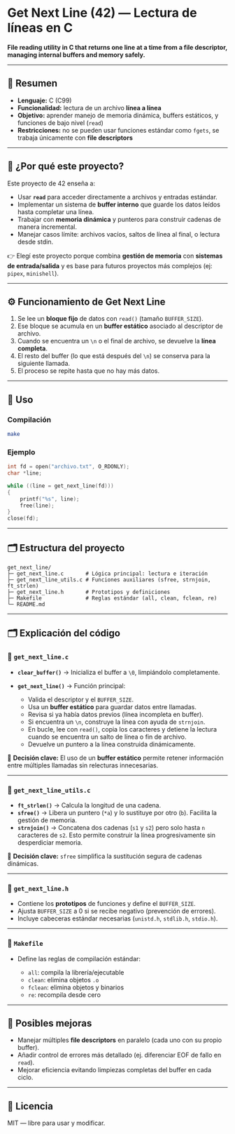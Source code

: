 # Get Next Line (42) — Lectura de líneas en C

**File reading utility in C that returns one line at a time from a file descriptor, managing internal buffers and memory safely.**

---

## 📌 Resumen

* **Lenguaje:** C (C99)
* **Funcionalidad:** lectura de un archivo **línea a línea**
* **Objetivo:** aprender manejo de memoria dinámica, buffers estáticos, y funciones de bajo nivel (`read`)
* **Restricciones:** no se pueden usar funciones estándar como `fgets`, se trabaja únicamente con **file descriptors**

---

## 🧠 ¿Por qué este proyecto?

Este proyecto de 42 enseña a:

* Usar **`read`** para acceder directamente a archivos y entradas estándar.
* Implementar un sistema de **buffer interno** que guarde los datos leídos hasta completar una línea.
* Trabajar con **memoria dinámica** y punteros para construir cadenas de manera incremental.
* Manejar casos límite: archivos vacíos, saltos de línea al final, o lectura desde stdin.

👉 Elegí este proyecto porque combina **gestión de memoria** con **sistemas de entrada/salida** y es base para futuros proyectos más complejos (ej: `pipex`, `minishell`).

---

## ⚙️ Funcionamiento de Get Next Line

1. Se lee un **bloque fijo** de datos con `read()` (tamaño `BUFFER_SIZE`).
2. Ese bloque se acumula en un **buffer estático** asociado al descriptor de archivo.
3. Cuando se encuentra un `\n` o el final de archivo, se devuelve la **línea completa**.
4. El resto del buffer (lo que está después del `\n`) se conserva para la siguiente llamada.
5. El proceso se repite hasta que no hay más datos.

---

## 🚀 Uso

### Compilación

```bash
make
```

### Ejemplo

```c
int fd = open("archivo.txt", O_RDONLY);
char *line;

while ((line = get_next_line(fd)))
{
    printf("%s", line);
    free(line);
}
close(fd);
```

---

## 🗂️ Estructura del proyecto

```
get_next_line/
├─ get_next_line.c       # Lógica principal: lectura e iteración
├─ get_next_line_utils.c # Funciones auxiliares (sfree, strnjoin, ft_strlen)
├─ get_next_line.h       # Prototipos y definiciones
├─ Makefile              # Reglas estándar (all, clean, fclean, re)
└─ README.md
```

---

## 🗂️ Explicación del código

### 📌 `get_next_line.c`

* **`clear_buffer()`** → Inicializa el buffer a `\0`, limpiándolo completamente.
* **`get_next_line()`** → Función principal:

  * Valida el descriptor y el `BUFFER_SIZE`.
  * Usa un **buffer estático** para guardar datos entre llamadas.
  * Revisa si ya había datos previos (línea incompleta en buffer).
  * Si encuentra un `\n`, construye la línea con ayuda de `strnjoin`.
  * En bucle, lee con `read()`, copia los caracteres y detiene la lectura cuando se encuentra un salto de línea o fin de archivo.
  * Devuelve un puntero a la línea construida dinámicamente.

📌 **Decisión clave:** El uso de un **buffer estático** permite retener información entre múltiples llamadas sin relecturas innecesarias.

---

### 📌 `get_next_line_utils.c`

* **`ft_strlen()`** → Calcula la longitud de una cadena.
* **`sfree()`** → Libera un puntero (`*a`) y lo sustituye por otro (`b`). Facilita la gestión de memoria.
* **`strnjoin()`** → Concatena dos cadenas (`s1` y `s2`) pero solo hasta `n` caracteres de `s2`. Esto permite construir la línea progresivamente sin desperdiciar memoria.

📌 **Decisión clave:** `sfree` simplifica la sustitución segura de cadenas dinámicas.

---

### 📌 `get_next_line.h`

* Contiene los **prototipos** de funciones y define el `BUFFER_SIZE`.
* Ajusta `BUFFER_SIZE` a 0 si se recibe negativo (prevención de errores).
* Incluye cabeceras estándar necesarias (`unistd.h`, `stdlib.h`, `stdio.h`).

---

### 📌 `Makefile`

* Define las reglas de compilación estándar:

  * `all`: compila la librería/ejecutable
  * `clean`: elimina objetos `.o`
  * `fclean`: elimina objetos y binarios
  * `re`: recompila desde cero

---

## 🧵 Posibles mejoras

* Manejar múltiples **file descriptors** en paralelo (cada uno con su propio buffer).
* Añadir control de errores más detallado (ej. diferenciar EOF de fallo en `read`).
* Mejorar eficiencia evitando limpiezas completas del buffer en cada ciclo.

---

## 🔐 Licencia

MIT — libre para usar y modificar.
